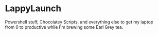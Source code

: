 # LappyLaunch
Powershell stuff, Chocolatey Scripts, and everything else to get my laptop from 0 to productive while I'm brewing some Earl Grey tea.
